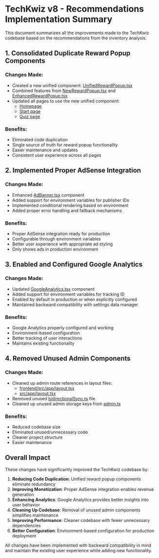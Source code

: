# TechKwiz v8 - Recommendations Implementation Summary

This document summarizes all the improvements made to the TechKwiz codebase based on the recommendations from the inventory analysis.

## 1. Consolidated Duplicate Reward Popup Components

### Changes Made:
- Created a new unified component: [UnifiedRewardPopup.tsx](file:///Users/jaseem/Documents/GitHub/Techkwiz-v8/frontend/src/components/UnifiedRewardPopup.tsx)
- Combined features from [NewRewardPopup.tsx](file:///Users/jaseem/Documents/GitHub/Techkwiz-v8/frontend/src/components/NewRewardPopup.tsx) and [EnhancedRewardPopup.tsx](file:///Users/jaseem/Documents/GitHub/Techkwiz-v8/frontend/src/components/EnhancedRewardPopup.tsx)
- Updated all pages to use the new unified component:
  - [Homepage](file:///Users/jaseem/Documents/GitHub/Techkwiz-v8/frontend/src/app/page.tsx)
  - [Start page](file:///Users/jaseem/Documents/GitHub/Techkwiz-v8/frontend/src/app/start/page.tsx)
  - [Quiz page](file:///Users/jaseem/Documents/GitHub/Techkwiz-v8/frontend/src/app/quiz/%5Bcategory%5D/page.tsx)

### Benefits:
- Eliminated code duplication
- Single source of truth for reward popup functionality
- Easier maintenance and updates
- Consistent user experience across all pages

## 2. Implemented Proper AdSense Integration

### Changes Made:
- Enhanced [AdBanner.tsx](file:///Users/jaseem/Documents/GitHub/Techkwiz-v8/frontend/src/components/AdBanner.tsx) component
- Added support for environment variables for publisher IDs
- Implemented conditional rendering based on environment
- Added proper error handling and fallback mechanisms

### Benefits:
- Proper AdSense integration ready for production
- Configurable through environment variables
- Better user experience with appropriate ad styling
- Only shows ads in production environment

## 3. Enabled and Configured Google Analytics

### Changes Made:
- Updated [GoogleAnalytics.tsx](file:///Users/jaseem/Documents/GitHub/Techkwiz-v8/frontend/src/components/GoogleAnalytics.tsx) component
- Added support for environment variables for tracking ID
- Enabled by default in production or when explicitly configured
- Maintained backward compatibility with settings data manager

### Benefits:
- Google Analytics properly configured and working
- Environment-based configuration
- Better tracking of user interactions
- Maintains existing functionality

## 4. Removed Unused Admin Components

### Changes Made:
- Cleaned up admin route references in layout files:
  - [frontend/src/app/layout.tsx](file:///Users/jaseem/Documents/GitHub/Techkwiz-v8/frontend/src/app/layout.tsx)
  - [src/app/layout.tsx](file:///Users/jaseem/Documents/GitHub/Techkwiz-v8/src/app/layout.tsx)
- Removed unused [bidirectionalSync.ts](file:///Users/jaseem/Documents/GitHub/Techkwiz-v8/src/utils/bidirectionalSync.ts) file
- Cleaned up unused admin storage keys from [admin.ts](file:///Users/jaseem/Documents/GitHub/Techkwiz-v8/src/types/admin.ts)

### Benefits:
- Reduced codebase size
- Eliminated unused/unnecessary code
- Cleaner project structure
- Easier maintenance

## Overall Impact

These changes have significantly improved the TechKwiz codebase by:

1. **Reducing Code Duplication**: Unified reward popup components eliminate redundancy
2. **Improving Monetization**: Proper AdSense integration enables revenue generation
3. **Enhancing Analytics**: Google Analytics provides better insights into user behavior
4. **Cleaning Up Codebase**: Removal of unused admin components simplifies maintenance
5. **Improving Performance**: Cleaner codebase with fewer unnecessary dependencies
6. **Better Configuration**: Environment-based configuration for production deployment

All changes have been implemented with backward compatibility in mind and maintain the existing user experience while adding new functionality.